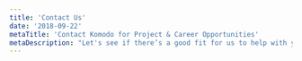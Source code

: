 ```yaml
---
title: 'Contact Us'
date: '2018-09-22'
metaTitle: 'Contact Komodo for Project & Career Opportunities'
metaDescription: "Let's see if there’s a good fit for us to help with your project or career progression. To start a conversation, drop us a line and we'll be in touch..."
---
```

